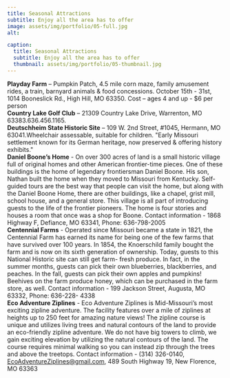 ```yaml
---
title: Seasonal Attractions
subtitle: Enjoy all the area has to offer
image: assets/img/portfolio/05-full.jpg
alt: 

caption:
  title: Seasonal Attractions
  subtitle: Enjoy all the area has to offer
  thumbnail: assets/img/portfolio/05-thumbnail.jpg
---
```

**Playday Farm** – Pumpkin Patch, 4.5 mile corn maze, family amusement rides, a train,
barnyard animals &amp; food concessions. October 15th - 31st, 1014 Booneslick Rd., High
Hill, MO 63350. Cost – ages 4 and up - $6 per person<br>
**Country Lake Golf Club** – 21309 Country Lake Drive, Warrenton, MO
63383.636.456.1165.<br>
**Deutschheim State Historic Site** – 109 W. 2nd Street, #1045, Hermann, MO
63041.Wheelchair assessable, suitable for children. &quot;Early Missouri settlement known
for its German heritage, now preserved &amp; offering history exhibits.&quot;<br>
**Daniel Boone’s Home** - On over 300 acres of land is a small historic village full of
original homes and other American frontier-time pieces. One of these buildings is the
home of legendary frontiersman Daniel Boone. His son, Nathan built the home when
they moved to Missouri from Kentucky. Self-guided tours are the best way that people
can visit the home, but along with the Daniel Boone Home, there are other buildings,
like a chapel, grist mill, school house, and a general store. This village is all part of
introducing guests to the life of the frontier pioneers. The home is four stories and
houses a room that once was a shop for Boone. Contact information - 1868 Highway F,
Defiance, MO 63341, Phone: 636-798-2005<br>
**Centennial Farms** - Operated since Missouri became a state in 1821, the Centennial
Farm has earned its name for being one of the few farms that have survived over 100
years. In 1854, the Knoerschild family bought the farm and is now on its sixth
generation of ownership. Today, guests to this National Historic site can still get farm-
fresh produce. In fact, in the summer months, guests can pick their own blueberries,
blackberries, and peaches. In the fall, guests can pick their own apples and pumpkins!
Beehives on the farm produce honey, which can be purchased in the farm store, as
well. Contact information - 199 Jackson Street, Augusta, MO 63332, Phone: 636-228-
4338<br>
**Eco Adventure Ziplines** - Eco Adventure Ziplines is Mid-Missouri’s most exciting zipline adventure. The facility
features over a mile of ziplines at heights up to 250 feet for amazing nature views! The
zipline course is unique and utilizes living trees and natural contours of the land to
provide an eco-friendly zipline adventure. We do not have big towers to climb, we gain
exciting elevation by utilizing the natural contours of the land. The course requires
minimal walking so you can instead zip through the trees and above the treetops.
Contact information - (314) 326-0140, EcoAdventureZiplines@gmail.com, 489 South
Highway 19, New Florence, MO 63363

